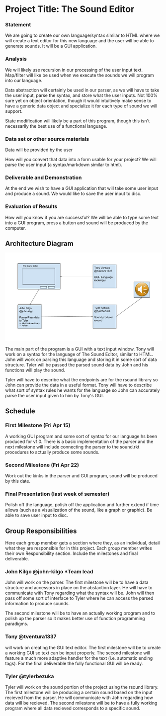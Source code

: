 # Project Title: The Sound Editor

### Statement
We are going to create our own language/syntax similar to HTML where we will create a text editor for this new language and the user will be able to generate sounds. It will be a GUI application.

### Analysis
We will likely use recursion in our processing of the user input text. Map/filter will like be used when we execute the sounds we will program into our language.

Data abstraction will certainly be used in our parser, as we will have to take the user input, parse the syntax, and store what the user inputs. Not 100% sure yet on object orientation, though it would intuitively make sense to have a generic data object and specialize it for each type of sound we will support.

State modification will likely be a part of this program, though this isn't necessarily the best use of a functional language.

### Data set or other source materials
Data will be provided by the user

How will you convert that data into a form usable for your project?
We will parse the user input (a syntax/markdown similar to html).

### Deliverable and Demonstration
At the end we wish to have a GUI application that will take some user input and produce a sound. We would like to save the user input to disc.

### Evaluation of Results
How will you know if you are successful?
We will be able to type some text into a GUI program, press a button and sound will be produced by the computer.

## Architecture Diagram
![The Sound Editor](https://raw.githubusercontent.com/oplS16projects/Sound-Editor-JohnTylerTony/master/User%20Diagram.png)

The main part of the program is a GUI with a text input window. Tony will work on a syntax for the language of The Sound Editor, similar to HTML. John will work on parsing this language and storing it in some sort of data structure. Tyler will be passed the parsed sound data by John and his functions will play the sound.

Tyler will have to describe what the endpoints are for the rsound library so John can provide the data in a useful format. Tony will have to describe what sort of syntax rules he wants for the language so John can accurately parse the user input given to him by Tony's GUI.

## Schedule

### First Milestone (Fri Apr 15)
A working GUI program and some sort of syntax for our language hs been produced for v1.0.
There is a basic implementation of the parser and the next milestone will include connecting the parser to the sound.rkt procedures to actually produce some sounds.

### Second Milestone (Fri Apr 22)
Work out the kinks in the parser and GUI program, sound will be produced by this date.

### Final Presentation (last week of semester)
Polish off the language, polish off the application and further extend if time allows (such as a visualization of the sound, like a graph or graphic). Be able to save user input to disc.

## Group Responsibilities
Here each group member gets a section where they, as an individual, detail what they are responsible for in this project. Each group member writes their own Responsibility section. Include the milestones and final deliverable.

### John Kilgo @john-kilgo *Team lead
John will work on the parser. The first milestone will be to have a data structure and accessors in place on the abstaction layer. He will have to communicate with Tony regarding what the syntax will be. John will then pass off some sort of interface to Tyler where he can access the parsed information to produce sounds.

The second milestone will be to have an actually working program and to polish up the parser so it makes better use of function programming paradigms.

### Tony @tventura1337
will work on creating the GUI text editor. The first milestone will be to create a working GUI so text can be input properly. The second milestone will feature a much more adaptive handler for the text (i.e. automatic ending tags). For the final deliverable the fully functional GUI will be ready. 

### Tyler @tylerbezuka
Tyler will work on the sound portion of the project using the rsound library. The first milestone will be producing a certain
sound based on the input recieved from the parser. He will communicate with John regarding how data will be recieved. The
second milestone will be to have a fully working program where all data recieved corresponds to a specific sound. 
